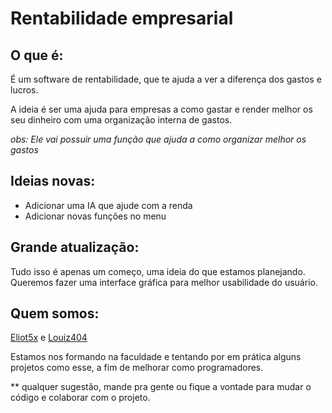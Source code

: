 # Rentabilidade empresarial

## O que é:

É um software de rentabilidade, que te ajuda a ver a diferença dos gastos e lucros.

A ideia é ser uma ajuda para empresas a como gastar e render melhor os seu dinheiro com uma organização interna de gastos.

_obs: Ele vai possuir uma função que ajuda a como organizar melhor os gastos_

## Ideias novas:

- Adicionar uma IA que ajude com a renda
- Adicionar novas funções no menu


## Grande atualização:

Tudo isso é apenas um começo, uma ideia do que estamos planejando.
Queremos fazer uma interface gráfica para melhor usabilidade do usuário.

## Quem somos:

[Eliot5x](https://github.com/elliot5x) e [Louiz404](https://github.com/Louiz404)

Estamos nos formando na faculdade e tentando por em prática alguns projetos como esse, a fim de melhorar como programadores.

** qualquer sugestão, mande pra gente ou fique a vontade para mudar o código e colaborar com o projeto.


